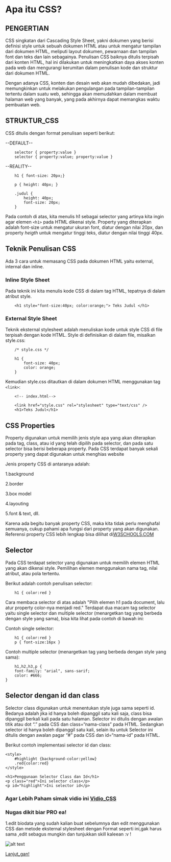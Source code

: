 # Apa itu CSS?

## PENGERTIAN

CSS singkatan dari Cascading Style Sheet, yakni dokumen yang berisi definisi style untuk sebuah dokumen HTML atau untuk mengatur tampilan dari dokumen HTML, meliputi layout dokumen, pewarnaan dan tampilan font dan teks dan lain sebagainya. Penulisan CSS baiknya ditulis terpisah dari konten HTML, hal ini dilakukan untuk meningkatkan daya akses konten pada web dan mengurangi kerumitan dalam penulisan kode dan struktur dari dokumen HTML.

Dengan adanya CSS, konten dan desain web akan mudah dibedakan, jadi memungkinkan untuk melakukan pengulangan pada tampilan-tampilan tertentu dalam suatu web, sehingga akan memudahkan dalam membuat halaman web yang banyak, yang pada akhirnya dapat memangkas waktu pembuatan web.

## STRUKTUR_CSS

CSS ditulis dengan format penulisan seperti berikut:

--DEFAULT--
```
    selector { property:value }
    selector { property:value; property:value }    
```

--REALITY--
```
    h1 { font-size: 20px;}

    p { height: 40px; }

    .judul {
        height: 40px;
        font-size: 20px;
    }

```
Pada contoh di atas, kita menulis h1 sebagai selector yang artinya kita ingin agar elemen `<h1>` pada HTML dikenai style. Property yang diterapkan adalah font-size untuk mengatur ukuran font, diatur dengan nilai 20px, dan property *heigth* untuk mengatur tinggi teks, diatur dengan nilai tinggi 40px.

## Teknik Penulisan CSS
Ada 3 cara untuk memasang CSS pada dokumen HTML yaitu external, internal dan inline.

### Inline Style Sheet
Pada teknik ini kita menulis kode CSS di dalam tag HTML, tepatnya di dalam atribut style.
```
    <h1 style="font-size:40px; color:orange;"> Teks Judul </h1>
```

### External Style Sheet
Teknik eksternal stylesheet adalah menuliskan kode untuk style CSS di file terpisah dengan kode HTML.
Style di definisikan di dalam file, misalkan style.css:
```
    /* style.css */

    h1 {
        font-size: 40px;
        color: orange;
    }
```
Kemudian style.css ditautkan di dalam dokumen HTML menggunakan tag `<link>`:
```
    <!-- index.html-->

    <link href="style.css" rel="stylesheet" type="text/css" />
    <h1>Teks Judul</h1>
```

## CSS Properties
Property digunakan untuk memilih jenis style apa yang akan diterapkan pada tag, class, atau id yang telah dipilih pada selector, dan pada satu selector bisa berisi beberapa property. Pada CSS terdapat banyak sekali property yang dapat digunakan untuk menghias website

Jenis property CSS di antaranya adalah:

1.background

2.border

3.box model

4.layouting

5.font & text, dll.

Karena ada begitu banyak property CSS, maka kita tidak perlu menghafal semuanya, cukup pahami apa fungsi dari property yang akan digunakan. Referensi property CSS lebih lengkap bisa dilihat di[W3SCHOOLS.COM](https://www.w3schools.com/cssref/)

## Selector
Pada CSS terdapat selector yang digunakan untuk memilih elemen HTML yang akan dikenai style. Pemilihan elemen menggunakan nama tag, nilai atribut, atau pola tertentu.

Berikut adalah contoh penulisan selector:
```
    h1 { color:red }
```
Cara membaca selector di atas adalah "Pilih elemen h1 pada document, lalu atur property color-nya menjadi red."
Terdapat dua macam tag selector yaitu single selector dan multiple selector (menargetkan tag yang berbeda dengan style yang sama), bisa kita lihat pada contoh di bawah ini:

Contoh single selector:
```
    h1 { color:red }
    p { font-size:16px }
```
Contoh multiple selector (menargetkan tag yang berbeda dengan style yang sama):
```
    h1,h2,h3,p {
    font-family: "arial", sans-sarif;
    color: #666;
}
```

## Selector dengan id dan class
Selector class digunakan untuk menentukan style juga sama seperti id. Bedanya adalah jika id hanya boleh dipanggil satu kali saja, class bisa dipanggil berkali kali pada satu halaman. Selector ini ditulis dengan awalan titik atau dot “.” pada CSS dan class=“nama-class” pada HTML. Sedangkan selector id hanya boleh dipanggil satu kali, selain itu untuk Selector ini ditulis dengan awalan pagar “#” pada CSS dan id=“nama-id” pada HTML.

Berikut contoh implementasi selector id dan class:
```
<style>
    #highlight {background-color:yellow}
    .red{color:red}
</style>
 
<h1>Penggunaan Selector Class dan Id</h1>
<p class="red">Ini selector class</p>
<p id="highlight">Ini selector id</p>
```

### Agar Lebih Paham simak vidio ini [Vidio_CSS](https://youtu.be/eE3MW_doEg0)

### Nugas dikit biar PRO ea!
1.edit biodata yang sudah kalian buat sebelumnya dan edit menggunakan CSS dan metode eksternal stylesheet
dengan Format seperti ini,gak harus sama ,edit sebagus mungkin dan tunjukkan skill kaleean :v !

![alt text](https://3.bp.blogspot.com/-3kbk4Ep-yE8/V-uDY7bmWCI/AAAAAAAAALQ/7eFOXD-bs6AT802wqGbH8Dn0SSZ2ZpXFACLcB/s1600/Captureffg.JPG)

[Lanjut_gan!](https://github.com/arizkayusril/Frontend_RoadMap/blob/master/2.HTML/Make1%20tabel/Tabel_html.md)